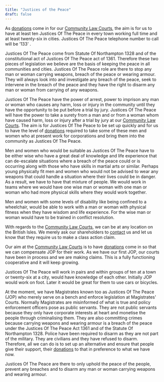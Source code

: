 ```yaml
---
title: "Justices of the Peace"
draft: false
---
```

As [donations](https://communitylawcourts.org/donations/) come in for our [Community Law Courts](https://communitylawcourts.org/services/community-law-courts/), the aim is for us to have at least ten Justices Of The Peace in every town working full time and at least twenty-six in cities.  Justices Of The Peace telephone number to call will be ‘133’ .

Justices Of The Peace come from Statute Of Northampton 1328 and of the constitutional act of Justices Of The Peace act of 1361.  Therefore these two pieces of legislation we believe are the basis of keeping the peace in all communities and cities.  Justices Of The Peace role are there to stop any man or woman carrying weapons, breach of the peace or wearing armour.  They will always look into and investigate any breach of the peace, seek to intervene in the breach of the peace and they have the right to disarm any man or woman from carrying of any weapons.  

Justices Of The Peace have the power of arrest, power to imprison any man or woman who causes any harm, loss or injury in the community until they have the opportunity to be put before a trial by jury.  Justices Of The Peace will have the power to take a surety from a man and or from a woman whom have caused harm, loss or injury after a trial by jury at our [Community Law Courts](https://communitylawcourts.org/services/community-law-courts/).  The aim is for Justices Of The Peace to be set up quickly and for us to have the level of [donations](https://communitylawcourts.org/donations/) required to take some of these men and women who at present work for corporations and bring them into the community as Justices Of The Peace.

Men and women who would be suitable as Justices Of The Peace have to be either wise who have a great deal of knowledge and life experience that can de-escalate situations where a breach of the peace could or is occurring along with those who have skills in martial arts or similar.  Perhaps  young physically fit men and women who would not be advised to wear any weapons that could handle a situation where their lives could be in danger.  As a result, we have to have that mixture of people.  We would work in teams where we would have one wise man or woman with one man or woman who had more physical skills where they would work together. 

Men and women with some levels of disability like being confined to a wheelchair, would be able to work with a man or woman with physical fitness when they have wisdom and life experience.  For the wise man or woman would have to be trained in conflict resolution.

With regards to the [Community Law Courts](https://communitylawcourts.org/services/community-law-courts/), we can be at any location on the British Isles.  We merely ask our shareholders to [contact](https://communitylawcourts.org/contact/) us and let us know that they require us to make a class action claim.

Our aim at the [Community Law Courts](https://communitylawcourts.org/services/community-law-courts/) is to have [donations](https://communitylawcourts.org/donations/) come in so that we can compensate JOP for their work.  As we have our first JOP, our courts have been in process and we are making claims.  This is a fully functioning  cooperative and it will keep growing.

Justices Of The Peace will work in pairs and within groups of ten at a town or twenty-six at a city, would have knowledge of each other.  Initially JOP would work on foot.  Later it would be great for them to use cars or bicycles.

At the moment, we have Magistrates known too as Justices Of The Peace (JOP) who merely serve on a bench and enforce legislation at Magistrates' Courts.  Normally Magistrates are misinformed of what is true and policy enforcement officers pose as public servants.  They are not public servants because they only have corporate interests at heart and monetise the people through criminalising them.  They are also committing crimes because carrying weapons and wearing armour is a breach of the peace under the Justices Of The Peace Act 1361 and of the Statute Of Northampton 1328.  Police have been required to disarm as they are not part of the military.  They are civilians and they have refused to disarm.  Therefore, all we can do is to set up an alternative and ensure that people give their support, their [donations](https://communitylawcourts.org/donations/) to that in preference to what we have now.  

Justices Of The Peace are there to only uphold the peace of the people, prevent any breaches and to disarm any man or woman carrying weapons and wearing armour.



